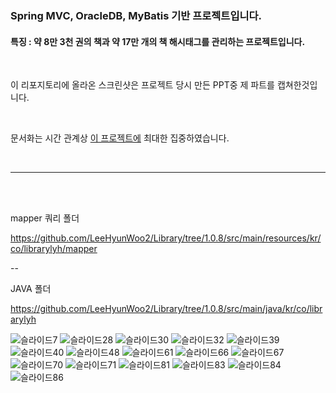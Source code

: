 ### Spring MVC, OracleDB, MyBatis 기반 프로젝트입니다.


#### 특징 : 약 8만 3천 권의 책과 약 17만 개의 책 해시태그를 관리하는 프로젝트입니다.

<br>

이 리포지토리에 올라온 스크린샷은 프로젝트 당시 만든 PPT중 제 파트를 캡쳐한것입니다.

<br>

문서화는 시간 관계상 [이 프로젝트에](https://github.com/LeeHyunWoo2/KIN-Web) 최대한 집중하였습니다.

<br>

---

<br>
<br>

mapper 쿼리 폴더

https://github.com/LeeHyunWoo2/Library/tree/1.0.8/src/main/resources/kr/co/librarylyh/mapper

--

JAVA 폴더

https://github.com/LeeHyunWoo2/Library/tree/1.0.8/src/main/java/kr/co/librarylyh





![슬라이드7](https://github.com/user-attachments/assets/ed9d2e9b-db7d-4e1b-a0ab-9061e69e55a8)
![슬라이드28](https://github.com/user-attachments/assets/a38440f7-250c-482f-be9d-c190fb4ee7e3)
![슬라이드30](https://github.com/user-attachments/assets/61cd749c-0fe7-4c11-aec0-7ca70eff62b8)
![슬라이드32](https://github.com/user-attachments/assets/ca099bc7-f026-4e61-9787-bb4a55d52dda)
![슬라이드39](https://github.com/user-attachments/assets/0de2800f-1616-4214-9c77-3d8d66bb0d6f)
![슬라이드40](https://github.com/user-attachments/assets/091437dd-4972-45d7-b9cc-f8380e2085e0)
![슬라이드48](https://github.com/user-attachments/assets/d00302e4-7b2e-4080-aa34-dae75d28e692)
![슬라이드61](https://github.com/user-attachments/assets/c352ed5f-d41f-4094-91cc-25c2ffced2a0)
![슬라이드66](https://github.com/user-attachments/assets/dfb38625-f7b3-42ed-945a-44393cd584c4)
![슬라이드67](https://github.com/user-attachments/assets/ea76ad52-e547-4b19-984c-2902dd13c260)
![슬라이드70](https://github.com/user-attachments/assets/92f89642-568e-4420-af35-0ff40836dc1a)
![슬라이드71](https://github.com/user-attachments/assets/8bffde12-448c-419e-89cf-656e859fed0a)
![슬라이드81](https://github.com/user-attachments/assets/cfafe70b-e114-4391-adf2-55df39bd0508)
![슬라이드83](https://github.com/user-attachments/assets/aa4a2bc1-be31-4b75-8b07-e4ba7eff8258)
![슬라이드84](https://github.com/user-attachments/assets/f5e6a24b-2f26-4e9c-8729-ad4faca08c52)
![슬라이드86](https://github.com/user-attachments/assets/62dc91cc-56c0-4f49-a57d-a7136c5ea642)

